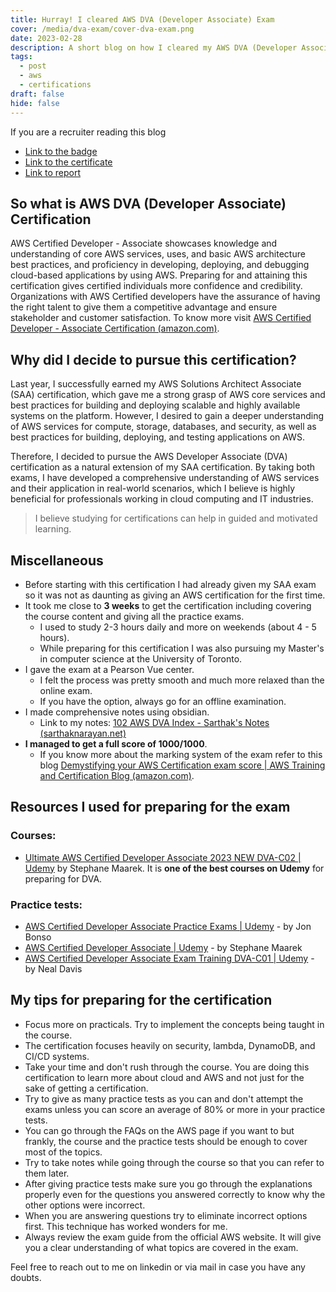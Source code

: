 ```yaml
---
title: Hurray! I cleared AWS DVA (Developer Associate) Exam
cover: /media/dva-exam/cover-dva-exam.png
date: 2023-02-28
description: A short blog on how I cleared my AWS DVA (Developer Associate) exam. Resources I used and some tips from my side.
tags:
  - post
  - aws
  - certifications
draft: false
hide: false
---
```


If you are a recruiter reading this blog

- <a href="https://www.credly.com/badges/a33c3121-8b2f-4aea-931e-4932f543b585/public_url" target="_blank">Link to the badge</a>
- <a href="https://drive.google.com/file/d/1FkditwH3liJnOY2m8TDmKt9p1F8xiU5h/view" target="_blank">Link to the certificate</a>
- <a href="https://drive.google.com/file/d/1Fm_iARga1qohdOOAcutmuq9Qr3YnCpFk/view" target="_blank">Link to report</a>

## So what is AWS DVA (Developer Associate) Certification

AWS Certified Developer - Associate showcases knowledge and understanding of core AWS services, uses, and basic AWS architecture best practices, and proficiency in developing, deploying, and debugging cloud-based applications by using AWS. Preparing for and attaining this certification gives certified individuals more confidence and credibility. Organizations with AWS Certified developers have the assurance of having the right talent to give them a competitive advantage and ensure stakeholder and customer satisfaction. To know more visit <a href="https://aws.amazon.com/certification/certified-developer-associate/" target="_blank">AWS Certified Developer - Associate Certification (amazon.com)</a>.

## Why did I decide to pursue this certification?

Last year, I successfully earned my AWS Solutions Architect Associate (SAA) certification, which gave me a strong grasp of AWS core services and best practices for building and deploying scalable and highly available systems on the platform. However, I desired to gain a deeper understanding of AWS services for compute, storage, databases, and security, as well as best practices for building, deploying, and testing applications on AWS.

Therefore, I decided to pursue the AWS Developer Associate (DVA) certification as a natural extension of my SAA certification. By taking both exams, I have developed a comprehensive understanding of AWS services and their application in real-world scenarios, which I believe is highly beneficial for professionals working in cloud computing and IT industries.

> I believe studying for certifications can help in guided and motivated learning.

## Miscellaneous

- Before starting with this certification I had already given my SAA exam so it was not as daunting as giving an AWS certification for the first time.
- It took me close to **3 weeks** to get the certification including covering the course content and giving all the practice exams.
  - I used to study 2-3 hours daily and more on weekends (about 4 - 5 hours).
  - While preparing for this certification I was also pursuing my Master's in computer science at the University of Toronto.
- I gave the exam at a Pearson Vue center.
  - I felt the process was pretty smooth and much more relaxed than the online exam.
  - If you have the option, always go for an offline examination.
- I made comprehensive notes using obsidian.
  - Link to my notes: <a href="https://notes.sarthaknarayan.net/100%20study-notes/102%20aws%20dva/102%20aws%20dva%20index/" target="_blank">102 AWS DVA Index - Sarthak&#39;s Notes (sarthaknarayan.net)</a>
- **I managed to get a full score of 1000/1000**.
  - If you know more about the marking system of the exam refer to this blog <a href="https://aws.amazon.com/blogs/training-and-certification/demystifying-your-aws-certification-exam-score/" target="_blank">Demystifying your AWS Certification exam score | AWS Training and Certification Blog (amazon.com)</a>.

## Resources I used for preparing for the exam

### Courses:

- <a href="https://www.udemy.com/course/aws-certified-developer-associate-dva-c01/" target="_blank">Ultimate AWS Certified Developer Associate 2023 NEW DVA-C02 | Udemy</a> by Stephane Maarek. It is <strong>one of the best courses on Udemy</strong> for preparing for DVA.

### Practice tests:

- <a href="https://www.udemy.com/course/aws-certified-developer-associate-practice-exams-amazon/" target="_blank">AWS Certified Developer Associate Practice Exams | Udemy</a> - by Jon Bonso
- <a href="https://www.udemy.com/course/aws-certified-developer-associate-practice-tests-dva-c01/" target="_blank">AWS Certified Developer Associate | Udemy</a> - by Stephane Maarek
- <a href="https://www.udemy.com/course/aws-certified-developer-associate-exam-training/" target="_blank">AWS Certified Developer Associate Exam Training DVA-C01 | Udemy</a> - by Neal Davis

## My tips for preparing for the certification

- Focus more on practicals. Try to implement the concepts being taught in the course.
- The certification focuses heavily on security, lambda, DynamoDB, and CI/CD systems.
- Take your time and don't rush through the course. You are doing this certification to learn more about cloud and AWS and not just for the sake of getting a certification.
- Try to give as many practice tests as you can and don't attempt the exams unless you can score an average of 80% or more in your practice tests.
- You can go through the FAQs on the AWS page if you want to but frankly, the course and the practice tests should be enough to cover most of the topics.
- Try to take notes while going through the course so that you can refer to them later.
- After giving practice tests make sure you go through the explanations properly even for the questions you answered correctly to know why the other options were incorrect.
- When you are answering questions try to eliminate incorrect options first. This technique has worked wonders for me.
- Always review the exam guide from the official AWS website. It will give you a clear understanding of what topics are covered in the exam.

Feel free to reach out to me on linkedin or via mail in case you have any doubts.
